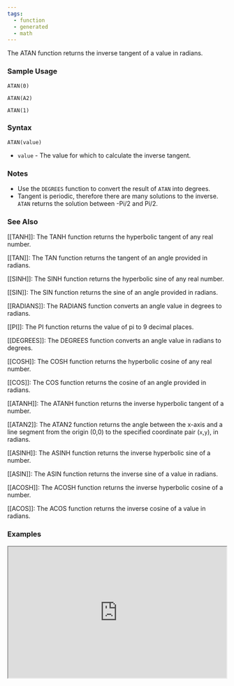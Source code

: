 ```yaml
---
tags:
  - function
  - generated
  - math
---
```


The ATAN function returns the inverse tangent of a value in radians.

### Sample Usage

`ATAN(0)`

`ATAN(A2)`

`ATAN(1)`

### Syntax

`ATAN(value)`

* `value` - The value for which to calculate the inverse tangent.

### Notes

* Use the `DEGREES` function to convert the result of `ATAN` into degrees.
* Tangent is periodic, therefore there are many solutions to the inverse. `ATAN` returns the solution between -Pi/2 and Pi/2.

### See Also

[[TANH]]: The TANH function returns the hyperbolic tangent of any real number.

[[TAN]]: The TAN function returns the tangent of an angle provided in radians.

[[SINH]]: The SINH function returns the hyperbolic sine of any real number.

[[SIN]]: The SIN function returns the sine of an angle provided in radians.

[[RADIANS]]: The RADIANS function converts an angle value in degrees to radians.

[[PI]]: The PI function returns the value of pi to 9 decimal places.

[[DEGREES]]: The DEGREES function converts an angle value in radians to degrees.

[[COSH]]: The COSH function returns the hyperbolic cosine of any real number.

[[COS]]: The COS function returns the cosine of an angle provided in radians.

[[ATANH]]: The ATANH function returns the inverse hyperbolic tangent of a number.

[[ATAN2]]: The ATAN2 function returns the angle between the x-axis and a line segment from the origin (0,0) to the specified coordinate pair (`x`,`y`), in radians.

[[ASINH]]: The ASINH function returns the inverse hyperbolic sine of a number.

[[ASIN]]: The ASIN function returns the inverse sine of a value in radians.

[[ACOSH]]: The ACOSH function returns the inverse hyperbolic cosine of a number.

[[ACOS]]: The ACOS function returns the inverse cosine of a value in radians.

### Examples

<iframe height="300" src="https://docs.google.com/spreadsheet/pub?key=0As3tAuweYU9QdElsSkVIZERvWG5INEY2aFloSzh1b3c&amp;output=html" width="500"></iframe>